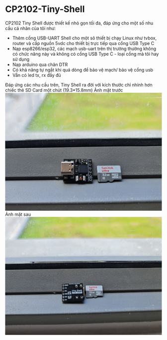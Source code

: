 # CP2102-Tiny-Shell
 CP2102 Tiny Shell được thiết kế nhỏ  gọn tối đa, đáp ứng cho một số nhu cầu cá nhân của tôi như:
 - Thêm cổng USB-UART Shell cho một sô thiết bị chạy Linux như tvbox, router và cấp nguồn 5vdc cho thiết bị trực tiếp qua cổng USB Type C
 - Nạp esp8266/esp32, các mạch usb-uart trên thị trường thường không có chức năng này và không có cổng USB Type C - loại cổng mà tôi hay sử dụng
 - Nạp arduino qua chân DTR
 - Có khả năng tự ngắt khi quá dòng để bảo vệ mạch/ bảo vệ cổng usb
 - Vẫn có led tx, rx đầy đủ
 
Đáp ứng các nhu cầu trên, Tiny Shell ra đời với kích thước chỉ nhỉnh hơn chiếc thẻ SD Card một chút (19.3*15.8mm)
 Ảnh mặt trước ![pic/20220712_110446.jpg](https://github.com/obitvn/CP2102-Tiny-Shell/blob/main/pic/20220712_110446.jpg)
 Ảnh mặt sau ![pic/20220712_110527.jpg](https://github.com/obitvn/CP2102-Tiny-Shell/blob/main/pic/20220712_110527.jpg)
 
